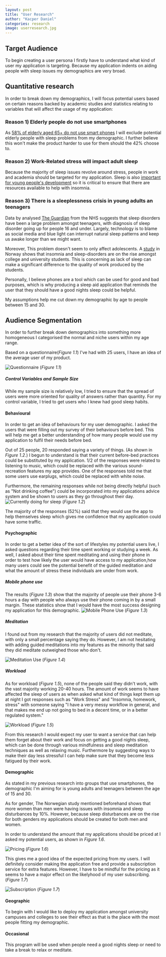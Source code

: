 ```yaml
---
layout: post
title: "User Research"
author: "Kacper Daniel"
categories: research
image: userresearch.jpg
---
```


## Target Audience

To begin creating a user persona I firstly have to understand what kind of user my application is targeting. Because my application indents on aiding people with sleep issues my demographics are very broad.

## Quantitative research
In order to break down my demographics, I will focus potential users based on certain reasons backed by academic studies and statistics relating to variables that will affect the usage of my application:

### Reason 1) Elderly people do not use smartphones
As [58% of elderly aged 65+ do not use smart phones](https://www.pewinternet.org/2017/05/17/technology-use-among-seniors/) I will exclude potential elderly people with sleep problems from my demographic. I further believe this won't make the product harder to use for them should the 42% choose to.

### Reason 2) Work-Related stress will impact adult sleep
Because the majority of sleep issues revolve around stress, people in work and academia should be targeted for my application. Sleep is also [important for young people's development](https://www.sleepfoundation.org/articles/teens-and-sleep) so it is critical to ensure that there are resources available to help with insomnia.


### Reason 3) There is a sleeplessness crisis in young adults an teenagers
Data by analysed [The Guardian](https://www.theguardian.com/lifeandstyle/2018/sep/30/childrens-lack-of-sleep-is-hidden-health-crisis-experts-say?CMP=aff_1432&utm_content=The+Independent&awc=5795_1556143576_d5c3bb3b9a1bbb9630e5ddd61612b958) from the NHS suggests that sleep disorders have been a large problem amongst teenagers, with diagnosis of sleep disorder going up for people 16 and under. Largely, technology is to blame as social media and blue light can interrupt natural sleep patterns and keep us awake longer than we might want.

Moreover, This problem doesn't seem to only affect adolescents. A [study](https://www.ncbi.nlm.nih.gov/pubmed/30515935) in Norway shows that insomnia and sleep-disorders are on the rise amongst college and university students. This is concerning as lack of sleep can make a significant difference to the quality of work produced by the students.

Personally, I believe phones are a tool which can be used for good and bad purposes, which is why producing a sleep aid application that reminds the user that they should have a good nights sleep could be helpful.

My assumptions help me cut down my demographic by age to people between 15 and 30.

## Audience Segmentation
In order to further break down demographics into something more homogeneous I categorised the normal and niche users within my age range.

Based on a questionnaire(_Figure 1.1_) I've had with 25 users, I have an idea of the average user of my product.

![Questionnaire](/assets/img/questionnaire.png)
(_Figure 1.1_)
##### Control Variables and Sample Size
While my sample size is relatively low, I tried to ensure that the spread of users were more oriented for quality of answers rather than quantity. For my control variable, I tried to get users who I knew had good sleep habits.

#### Behavioural
In order to get an idea of behaviours for my user demographic. I asked the users that were filling out my survey of their behaviours before bed. This will help me get a better understanding of how many people would use my application to fulfil their needs before bed.

Out of 25 people, 20 responded saying a variety of things. (As shown in _Figure 1.2_.) I begun to understand is that their current before-bed practices could be substituted by my application. 1/2 of the responses were related to listening to music, which could be replaced with the various sound-recreation features my app provides. One of the responses told me that some users use earplugs, which could be replaced with white noise.

Furthermore, the remaining responses while not being directly helpful (such as "Not drinking coffee") could be incorporated into my applications advice system and be shown to users as they go throughout their day.
![Currently doing for sleep](/assets/img/questionnairesleep.png) (_Figure 1.2_)

The majority of the responses (52%) said that they would use the app to help themselves sleep which gives me confidence that my application could have some traffic.
    
#### Psychographic
In order to get a better idea of the sort of lifestyles my potential users live, I asked questions regarding their time spent working or studying a week. As well, I asked about their time spent meditating and using their phone in order to test how likely the user would have access to my application,how many users could see the potential benefit of the guided meditation and what the amount of stress these individuals are under from work.

##### Mobile phone use
The results (_Figure 1.3_) show that the majority of people use their phone 3-6 hours a day with people who always use their phone coming in by a small margin. These statistics show that I would have the most success designing my application for this demographic.
![Mobile Phone Use](/assets/img/questionnairemobile.png) 
(_Figure 1.3_)

##### Meditation
I found out from my research that the majority of users did not meditate, with only a small percentage saying they do. However, I am not hesitating with adding guided meditations into my features as the minority that said they did meditate outweighed those who don't.

![Meditation Use](/assets/img/questionnairemeditate.png) 
(_Figure 1.4_)


##### Workload
As for workload (_Figure 1.5_), none of the people said they didn't work, with the vast majority working 20-40 hours. The amount of work seems to have affected the sleep of users as when asked what kind of things kept them up at night I got responses such as "Work Stress" and "Insomnia, homework, stress" with someone saying "I have a very messy workflow in general, and that makes me end up not going to bed in a decent time, or in a better regulated system."

![Workload](/assets/img/questionnairework.png)
(_Figure 1.5_)

From this research I would expect my user to want a service that can help them forget about their work and focus on getting a good nights sleep, which can be done through various mindfulness and sleep meditation techniques as well as relaxing music. Furthermore by suggesting ways to make their day less stressful I can help make sure that they become less fatigued by their work.

#### Demographic
As stated in my previous research into groups that use smartphones, the demographic I'm aiming for is young adults and teenagers between the age of 15 and 30.

As for gender, The Norwegian study mentioned beforehand shows that more women than men were having issues with insomnia and sleep disturbances by 10%. However, because sleep disturbances are on the rise for both genders my applications should be created for both men and women.

In order to understand the amount that my applications should be priced at I asked my potential users, as shown in _Figure 1.6_.

![Pricing](/assets/img/questionnaireprice.png)
(_Figure 1.6_)

This gives me a good idea of the expected pricing from my users. I will definitely consider making the application free and provide a subscription service for extra features. However, I have to be mindful for the pricing as it seems to have a major effect on the likelyhood of my user subscribing. (_Figure 1.7_)

![Subscription](/assets/img/questionnairesubscription.png)
(_Figure 1.7_)

#### Geographic
To begin with I would like to deploy my application amongst university campuses and colleges to see their effect as that is the place with the most people fitting my demographic. 

#### Occasional
This program will be used when people need a good nights sleep or need to take a break to relax or meditate.
